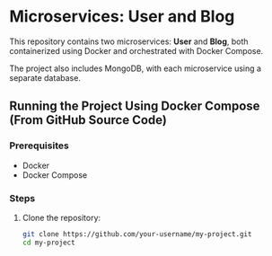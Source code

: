 # Microservices: User and Blog

This repository contains two microservices: **User** and **Blog**, both containerized using Docker and orchestrated with Docker Compose.

The project also includes MongoDB, with each microservice using a separate database.

## Running the Project Using Docker Compose (From GitHub Source Code)

### Prerequisites

- Docker
- Docker Compose

### Steps

1. Clone the repository:
   ```bash
   git clone https://github.com/your-username/my-project.git
   cd my-project